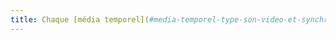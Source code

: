 ```yaml
---
title: Chaque [média temporel](#media-temporel-type-son-video-et-synchronise) pré-enregistré a-t-il, si nécessaire, une [transcription textuelle](#transcription-textuelle-media-temporel) ou une [audio description](#audiodescription-synchronisee-media-temporel) (hors cas particuliers) ?
---
```


